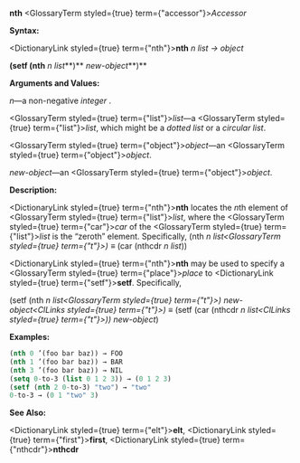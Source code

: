 **nth** <GlossaryTerm styled={true} term={"accessor"}><i>Accessor</i></GlossaryTerm> 



**Syntax:** 



<DictionaryLink styled={true} term={"nth"}><b>nth</b></DictionaryLink> *n list → object* 



<!-- **(setf (nth** *n list<DictionaryLink styled={true} term={"t"}><b>*)</b></DictionaryLink> *new-object<DictionaryLink styled={true} term={"t"}><b>*)</b></DictionaryLink>  -->
**(setf (nth** *n list***)** *new-object***)** 



**Arguments and Values:** 



*n*—a non-negative *integer* . 



<GlossaryTerm styled={true} term={"list"}><i>list</i></GlossaryTerm>—a <GlossaryTerm styled={true} term={"list"}><i>list</i></GlossaryTerm>, which might be a *dotted list* or a *circular list*. 



<GlossaryTerm styled={true} term={"object"}><i>object</i></GlossaryTerm>—an <GlossaryTerm styled={true} term={"object"}><i>object</i></GlossaryTerm>. 



*new-object*—an <GlossaryTerm styled={true} term={"object"}><i>object</i></GlossaryTerm>. 



**Description:** 



<DictionaryLink styled={true} term={"nth"}><b>nth</b></DictionaryLink> locates the *n*th element of <GlossaryTerm styled={true} term={"list"}><i>list</i></GlossaryTerm>, where the <GlossaryTerm styled={true} term={"car"}><i>car</i></GlossaryTerm> of the <GlossaryTerm styled={true} term={"list"}><i>list</i></GlossaryTerm> is the “zeroth” element. Specifically, (nth *n list<GlossaryTerm styled={true} term={"t"}><i>) </i></GlossaryTerm>≡* (car (nthcdr *n list*)) 



<DictionaryLink styled={true} term={"nth"}><b>nth</b></DictionaryLink> may be used to specify a <GlossaryTerm styled={true} term={"place"}><i>place</i></GlossaryTerm> to <DictionaryLink styled={true} term={"setf"}><b>setf</b></DictionaryLink>. Specifically, 



(setf (nth *n list<GlossaryTerm styled={true} term={"t"}><i>) </i></ClLinks>new-object<ClLinks styled={true} term={"t"}><i>) </i></ClLinks>≡* (setf (car (nthcdr *n list<ClLinks styled={true} term={"t"}><i>)) </i></GlossaryTerm>new-object*) 



**Examples:**
```lisp
(nth 0 ’(foo bar baz)) → FOO 
(nth 1 ’(foo bar baz)) → BAR 
(nth 3 ’(foo bar baz)) → NIL 
(setq 0-to-3 (list 0 1 2 3)) → (0 1 2 3) 
(setf (nth 2 0-to-3) "two") → "two" 
0-to-3 → (0 1 "two" 3) 
```
**See Also:** 



<DictionaryLink styled={true} term={"elt"}><b>elt</b></DictionaryLink>, <DictionaryLink styled={true} term={"first"}><b>first</b></DictionaryLink>, <DictionaryLink styled={true} term={"nthcdr"}><b>nthcdr</b></DictionaryLink> 







 



 



